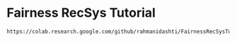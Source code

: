 # Fairness RecSys Tutorial

```
https://colab.research.google.com/github/rahmanidashti/FairnessRecSysTutorial/blob/master/notebooks/FairnessRecSys.ipynb
```
